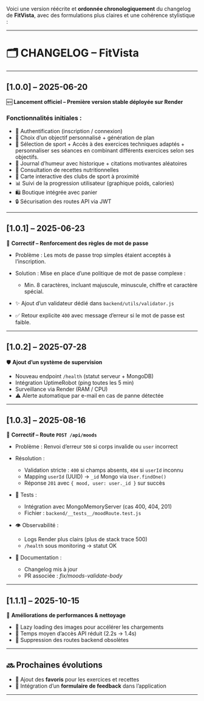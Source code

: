 Voici une version réécrite et **ordonnée chronologiquement** du changelog de **FitVista**, avec des formulations plus claires et une cohérence stylistique :

---

# 🗂️ CHANGELOG – FitVista

---

## \[1.0.0] – 2025-06-20

🆕 **Lancement officiel – Première version stable déployée sur Render**

### Fonctionnalités initiales :

* 🔐 Authentification (inscription / connexion)
* 💪 Choix d’un objectif personnalisé + génération de plan
* 💪 Sélection de sport + Accès à des exercices techniques adaptés + personnaliser ses séances en combinant différents exercices selon ses objectifs.  
* 🧠 Journal d’humeur avec historique + citations motivantes aléatoires
* 🥗 Consultation de recettes nutritionnelles
* 📍 Carte interactive des clubs de sport à proximité
* 📊 Suivi de la progression utilisateur (graphique poids, calories)
* 🛍 Boutique intégrée avec panier
* 🔒 Sécurisation des routes API via JWT

---

## \[1.0.1] – 2025-06-23

🐞 **Correctif – Renforcement des règles de mot de passe**

* Problème : Les mots de passe trop simples étaient acceptés à l’inscription.
* Solution : Mise en place d’une politique de mot de passe complexe :

  * Min. 8 caractères, incluant majuscule, minuscule, chiffre et caractère spécial.
* ✨ Ajout d’un validateur dédié dans `backend/utils/validator.js`
* ✅ Retour explicite `400` avec message d’erreur si le mot de passe est faible.

---

## \[1.0.2] – 2025-07-28

🛡 **Ajout d’un système de supervision**

* Nouveau endpoint `/health` (statut serveur + MongoDB)
* Intégration UptimeRobot (ping toutes les 5 min)
* Surveillance via Render (RAM / CPU)
* ⚠ Alerte automatique par e-mail en cas de panne détectée

---

## \[1.0.3] – 2025-08-16

🐞 **Correctif – Route `POST /api/moods`**

* Problème : Renvoi d’erreur `500` si corps invalide ou `user` incorrect
* Résolution :

  * Validation stricte : `400` si champs absents, `404` si `userId` inconnu
  * Mapping `userId` (UUID) → `_id` Mongo via `User.findOne()`
  * Réponse `201` avec `{ mood, user: user._id }` sur succès
* 🔬 Tests :

  * Intégration avec MongoMemoryServer (cas 400, 404, 201)
  * Fichier : `backend/__tests__/moodRoute.test.js`
* 👁 Observabilité :

  * Logs Render plus clairs (plus de stack trace 500)
  * `/health` sous monitoring → statut OK
* 📘 Documentation :

  * Changelog mis à jour
  * PR associée : *fix/moods-validate-body*

---

## \[1.1.1] – 2025-10-15

🔧 **Améliorations de performances & nettoyage**

* 📱 Lazy loading des images pour accélérer les chargements
* 🎯 Temps moyen d’accès API réduit (2.2s → 1.4s)
* 📁 Suppression des routes backend obsolètes

---

## 🔜 Prochaines évolutions

* 📌 Ajout des **favoris** pour les exercices et recettes
* 🧾 Intégration d’un **formulaire de feedback** dans l’application

---


